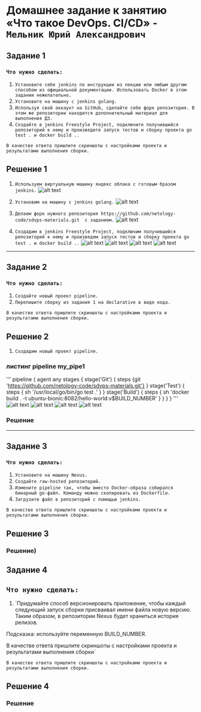 # Домашнее задание к занятию «Что такое DevOps. СI/СD» - `Мельник Юрий Александрович`


## Задание 1

### `Что нужно сделать:`

1. `Установите себе jenkins по инструкции из лекции или любым другим способом из официальной документации. Использовать Docker в этом задании нежелательно.`
2. `Установите на машину с jenkins golang.`
3. `Используя свой аккаунт на GitHub, сделайте себе форк репозитория. В этом же репозитории находится дополнительный материал для выполнения ДЗ.`
4. `Создайте в jenkins Freestyle Project, подключите получившийся репозиторий к нему и произведите запуск тестов и сборку проекта go test . и docker build ..`


`В качестве ответа пришлите скриншоты с настройками проекта и результатами выполнения сборки.`

## Решение 1
1. `Используем виртуальную машину яндекс облака с готовым бразом jenkins.`
![alt text](https://github.com/ysatii/gitlab-hw/blob/ci-cd/img1/image1_1.jpg)

2. `Установим на машину с jenkins golang.`
![alt text](https://github.com/ysatii/gitlab-hw/blob/ci-cd/img1/image1_2.jpg)

3. `Делаем форк нужного репозитория https://github.com/netology-code/sdvps-materials.git  с заданием.`
![alt text](https://github.com/ysatii/gitlab-hw/blob/ci-cd/img1/image1_3.jpg)

4. `Создадим в jenkins Freestyle Project, подключим получившийся репозиторий к нему и произведем запуск тестов и сборку проекта go test . и docker build ..`
![alt text](https://github.com/ysatii/gitlab-hw/blob/ci-cd/img1/image1_4.jpg)
![alt text](https://github.com/ysatii/gitlab-hw/blob/ci-cd/img1/image1_4_1.jpg)
![alt text](https://github.com/ysatii/gitlab-hw/blob/ci-cd/img1/image1_4_2.jpg)
![alt text](https://github.com/ysatii/gitlab-hw/blob/ci-cd/img1/image1_4_3.jpg)

---

## Задание 2

### `Что нужно сделать:`

1. `Создайте новый проект pipeline.`
2. `Перепишите сборку из задания 1 на declarative в виде кода.`



`В качестве ответа пришлите скриншоты с настройками проекта и результатами выполнения сборки.`

## Решение 2
1. `Создадим новый проект pipeline.`
### листинг pipeline my_pipe1
'''
pipeline {
 agent any
 stages {
  stage('Git') {
   steps {git 'https://github.com/netology-code/sdvps-materials.git'}
  }
  stage('Test') {
   steps {
    sh '/usr/local/go/bin/go test .'
   }
  }
  stage('Build') {
   steps {
    sh 'docker build . -t ubuntu-bionic:8082/hello-world:v$BUILD_NUMBER'
   }
  }
 }
}
'''
![alt text](https://github.com/ysatii/gitlab-hw/blob/ci-cd/img2/image2_1.jpg)
![alt text](https://github.com/ysatii/gitlab-hw/blob/ci-cd/img2/image2_2.jpg)
![alt text](https://github.com/ysatii/gitlab-hw/blob/ci-cd/img2/image2_3.jpg)
![alt text](https://github.com/ysatii/gitlab-hw/blob/ci-cd/img2/image2_4.jpg)

### Решение
---

## Задание 3

### `Что нужно сделать:`

1. `Установите на машину Nexus.`
2. `Создайте raw-hosted репозиторий.`
3. `Измените pipeline так, чтобы вместо Docker-образа собирался бинарный go-файл. Команду можно скопировать из Dockerfile.`
4. `Загрузите файл в репозиторий с помощью jenkins.`
 

`В качестве ответа пришлите скриншоты с настройками проекта и результатами выполнения сборки.`
## Решение 3
### Решение)

## Задание 4

 
## `Что нужно сделать:`

1. `Придумайте способ версионировать приложение, чтобы каждый следующий запуск сборки присваивал имени файла новую версию. Таким образом, в репозитории Nexus будет храниться история релизов.

Подсказка: используйте переменную BUILD_NUMBER.

В качестве ответа пришлите скриншоты с настройками проекта и результатами выполнения сборки`


 
`В качестве ответа пришлите скриншоты с настройками проекта и результатами выполнения сборки.`
## Решение 4
### Решение 
